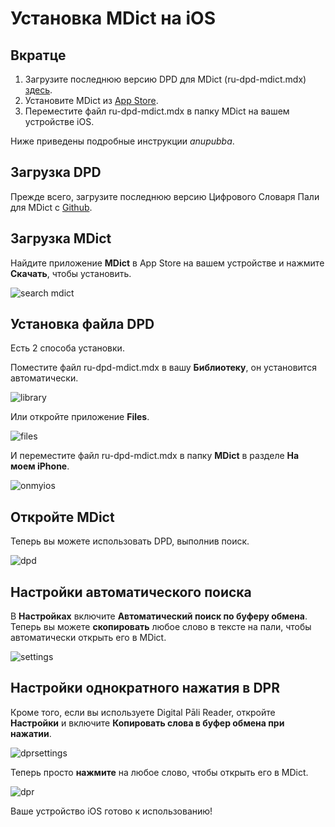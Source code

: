 # Установка MDict на iOS

## Вкратце

1. Загрузите последнюю версию DPD для MDict (ru-dpd-mdict.mdx) [здесь](https://github.com/digitalpalidictionary/rus-release/releases).
2. Установите MDict из [App Store](https://apps.apple.com/us/app/mdict-ad/id894362875).
3. Переместите файл ru-dpd-mdict.mdx в папку MDict на вашем устройстве iOS.

Ниже приведены подробные инструкции *anupubba*.

## Загрузка DPD

Прежде всего, загрузите последнюю версию Цифрового Словаря Пали для MDict с [Github](https://github.com/digitalpalidictionary/rus-release/releases).

## Загрузка MDict

Найдите приложение **MDict** в App Store на вашем устройстве и нажмите **Скачать**, чтобы установить.

![search mdict](pics/ios/1search_mdict.JPG)

## Установка файла DPD

Есть 2 способа установки.

Поместите файл ru-dpd-mdict.mdx в вашу **Библиотеку**, он установится автоматически.

![library](pics/ios/2library.JPG)

Или откройте приложение **Files**.

![files](pics/ios/3files.JPG)

И переместите файл ru-dpd-mdict.mdx в папку **MDict** в разделе **На моем iPhone**.

![onmyios](pics/ios/4onmyios.JPG)

## Откройте MDict

Теперь вы можете использовать DPD, выполнив поиск.

![dpd](pics/ios/5dpd.JPG)

## Настройки автоматического поиска

В **Настройках** включите **Автоматический поиск по буферу обмена**. Теперь вы можете **скопировать** любое слово в тексте на пали, чтобы автоматически открыть его в MDict.

![settings](pics/ios/6settings.JPG)

## Настройки однократного нажатия в DPR

Кроме того, если вы используете Digital Pāli Reader, откройте **Настройки** и включите **Копировать слова в буфер обмена при нажатии**.

![dprsettings](pics/ios/7dprsettings.png)

Теперь просто **нажмите** на любое слово, чтобы открыть его в MDict.

![dpr](pics/ios/8dpr.JPG)

Ваше устройство iOS готово к использованию!